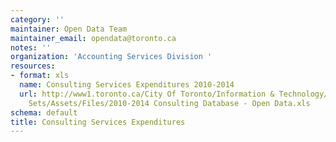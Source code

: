 ```yaml
---
category: ''
maintainer: Open Data Team
maintainer_email: opendata@toronto.ca
notes: ''
organization: 'Accounting Services Division '
resources:
- format: xls
  name: Consulting Services Expenditures 2010-2014
  url: http://www1.toronto.ca/City Of Toronto/Information & Technology/Open Data/Data
    Sets/Assets/Files/2010-2014 Consulting Database - Open Data.xls
schema: default
title: Consulting Services Expenditures
---
```

